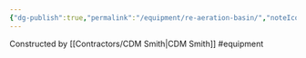 ```yaml
---
{"dg-publish":true,"permalink":"/equipment/re-aeration-basin/","noteIcon":"","created":"2025-05-20T09:18:16.124-05:00"}
---
```


Constructed by [[Contractors/CDM Smith\|CDM Smith]]
#equipment 